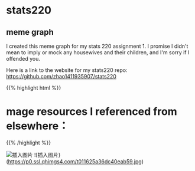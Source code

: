 # stats220
## meme graph
I created this meme graph for my stats 220 assignment 1. I promise I didn't mean to imply or mock any housewives and their children, and I'm sorry if I offended you.

Here is a link to the website for my stats220 repo: https://github.com/zhao1411935907/stats220


{{% highlight html %}}
<h1>mage resources I referenced from elsewhere：
</h1>
{{% /highlight %}}

![插入图片](https://p1.ssl.qhimgs1.com/bdr/200_200_/t0115f01c975ced943d.jpg)
![插入图片}(https://p0.ssl.qhimgs4.com/t011625a36dc40eab59.jpg)
